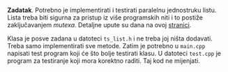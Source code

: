 **Zadatak**. Potrebno je implementirati i testirati paralelnu jednostruku listu. 
Lista treba biti sigurna za pristup iz više programskih niti i to postiže
zaključavanjem _mutexa_. Detaljne upute su dana na ovoj [stranici](https://web.math.pmf.unizg.hr/nastava/ppr/html/Cpp/ts_list.html).

Klasa je posve zadana u datoteci `ts_list.h` i ne treba joj ništa dodavati. Treba samo 
implementirati sve metode. Zatim je potrebno u `main.cpp` napisati test program koji će što bolje testirati klasu. U datoteci `test.cpp` je program za testiranje koji mora korektno raditi. Taj kod ne mijenjati. 
